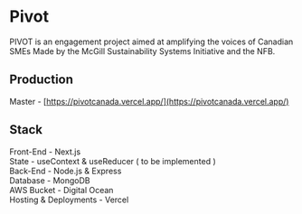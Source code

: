 # Pivot

PIVOT is an engagement project aimed at amplifying the voices of Canadian SMEs Made by the McGill Sustainability Systems Initiative and the NFB.

## Production

Master - [https://pivotcanada.vercel.app/](https://pivotcanada.vercel.app/)

## Stack

Front-End - Next.js<br />
State - useContext & useReducer ( to be implemented )<br />
Back-End - Node.js & Express<br />
Database - MongoDB<br />
AWS Bucket - Digital Ocean<br />
Hosting & Deployments - Vercel<br />

